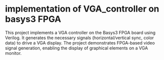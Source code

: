# implementation of VGA_controller on basys3 FPGA
This project implements a VGA controller on the Basys3 FPGA board using Verilog. It generates the necessary signals (horizontal/vertical sync, color data) to drive a VGA display. The project demonstrates FPGA-based video signal generation, enabling the display of graphical elements on a VGA monitor.
